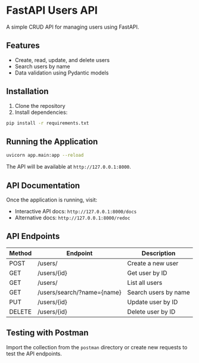 # FastAPI Users API

A simple CRUD API for managing users using FastAPI.

## Features

- Create, read, update, and delete users
- Search users by name
- Data validation using Pydantic models

## Installation

1. Clone the repository
2. Install dependencies:

```bash
pip install -r requirements.txt
```

## Running the Application

```bash
uvicorn app.main:app --reload
```

The API will be available at `http://127.0.0.1:8000`.

## API Documentation

Once the application is running, visit:

- Interactive API docs: `http://127.0.0.1:8000/docs`
- Alternative docs: `http://127.0.0.1:8000/redoc`

## API Endpoints

| Method | Endpoint                   | Description          |
| ------ | -------------------------- | -------------------- |
| POST   | /users/                    | Create a new user    |
| GET    | /users/{id}                | Get user by ID       |
| GET    | /users/                    | List all users       |
| GET    | /users/search/?name={name} | Search users by name |
| PUT    | /users/{id}                | Update user by ID    |
| DELETE | /users/{id}                | Delete user by ID    |

## Testing with Postman

Import the collection from the `postman` directory or create new requests to test the API endpoints.
